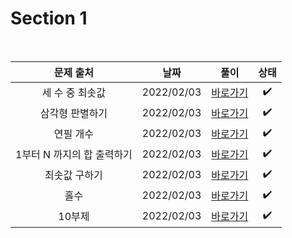 # Section 1

<br>

|         문제 출처          |    날짜    |         풀이          | 상태 |
| :------------------------: | :--------: | :-------------------: | :--: |
|      세 수 중 최솟값       | 2022/02/03 | [바로가기](./0101.js) |  ✔️  |
|      삼각형 판별하기       | 2022/02/03 | [바로가기](./0102.js) |  ✔️  |
|         연필 개수          | 2022/02/03 | [바로가기](./0103.js) |  ✔️  |
| 1부터 N 까지의 합 출력하기 | 2022/02/03 | [바로가기](./0104.js) |  ✔️  |
|       최솟값 구하기        | 2022/02/03 | [바로가기](./0105.js) |  ✔️  |
|            홀수            | 2022/02/03 | [바로가기](./0106.js) |  ✔️  |
|           10부제           | 2022/02/03 | [바로가기](./0107.js) |  ✔️  |
